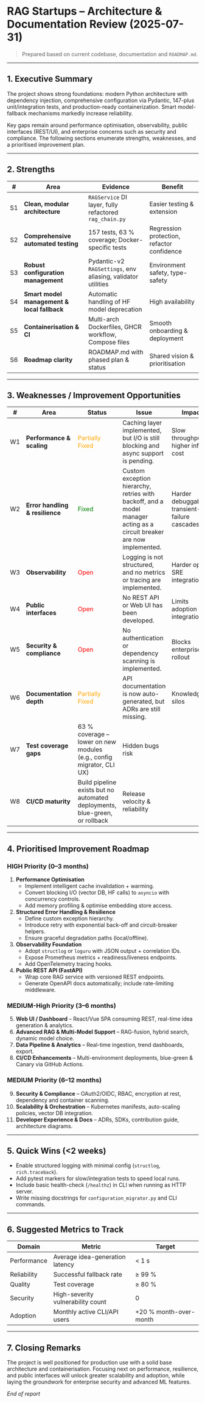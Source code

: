 # RAG Startups – Architecture & Documentation Review (2025-07-31)

> Prepared  based on current codebase, documentation and `ROADMAP.md`.

---

## 1. Executive Summary

The project shows strong foundations: modern Python architecture with dependency injection, comprehensive configuration via Pydantic, 147-plus unit/integration tests, and production-ready containerization.  Smart model-fallback mechanisms markedly increase reliability.

Key gaps remain around performance optimisation, observability, public interfaces (REST/UI), and enterprise concerns such as security and compliance.  The following sections enumerate strengths, weaknesses, and a prioritised improvement plan.

---

## 2. Strengths

| # | Area | Evidence | Benefit |
|---|------|----------|---------|
| S1 | **Clean, modular architecture** | `RAGService` DI layer, fully refactored `rag_chain.py` | Easier testing & extension |
| S2 | **Comprehensive automated testing** | 157 tests, 63 % coverage; Docker-specific tests | Regression protection, refactor confidence |
| S3 | **Robust configuration management** | Pydantic-v2 `RAGSettings`, env aliasing, validator utilities | Environment safety, type-safety |
| S4 | **Smart model management & local fallback** | Automatic handling of HF model deprecation | High availability |
| S5 | **Containerisation & CI** | Multi-arch Dockerfiles, GHCR workflow, Compose files | Smooth onboarding & deployment |
| S6 | **Roadmap clarity** | ROADMAP.md with phased plan & status | Shared vision & prioritisation |

---

## 3. Weaknesses / Improvement Opportunities

| # | Area | Status | Issue | Impact |
|---|------|--------|-------|--------|
| W1 | **Performance & scaling** | <font color="orange">Partially Fixed</font> | Caching layer implemented, but I/O is still blocking and async support is pending. | Slow throughput, higher infra cost |
| W2 | **Error handling & resilience** | <font color="green">Fixed</font> | Custom exception hierarchy, retries with backoff, and a model manager acting as a circuit breaker are now implemented. | Harder debuggability, transient-failure cascades |
| W3 | **Observability** | <font color="red">Open</font> | Logging is not structured, and no metrics or tracing are implemented. | Harder ops & SRE integration |
| W4 | **Public interfaces** | <font color="red">Open</font> | No REST API or Web UI has been developed. | Limits adoption & integration |
| W5 | **Security & compliance** | <font color="red">Open</font> | No authentication or dependency scanning is implemented. | Blocks enterprise rollout |
| W6 | **Documentation depth** | <font color="orange">Partially Fixed</font> | API documentation is now auto-generated, but ADRs are still missing. | Knowledge silos |
| W7 | **Test coverage gaps** | 63 % coverage – lower on new modules (e.g., config migrator, CLI UX) | Hidden bugs risk |
| W8 | **CI/CD maturity** | Build pipeline exists but no automated deployments, blue-green, or rollback | Release velocity & reliability |

---

## 4. Prioritised Improvement Roadmap

### HIGH Priority (0–3 months)
1. **Performance Optimisation**
   - Implement intelligent cache invalidation + warming.
   - Convert blocking I/O (vector DB, HF calls) to `asyncio` with concurrency controls.
   - Add memory profiling & optimise embedding store access.
2. **Structured Error Handling & Resilience**
   - Define custom exception hierarchy.
   - Introduce retry with exponential back-off and circuit-breaker helpers.
   - Ensure graceful degradation paths (local/offline).
3. **Observability Foundation**
   - Adopt `structlog` or `loguru` with JSON output + correlation IDs.
   - Expose Prometheus metrics + readiness/liveness endpoints.
   - Add OpenTelemetry tracing hooks.
4. **Public REST API (FastAPI)**
   - Wrap core RAG service with versioned REST endpoints.
   - Generate OpenAPI docs automatically; include rate-limiting middleware.

### MEDIUM-High Priority (3–6 months)
5. **Web UI / Dashboard** – React/Vue SPA consuming REST, real-time idea generation & analytics.
6. **Advanced RAG & Multi-Model Support** – RAG-fusion, hybrid search, dynamic model choice.
7. **Data Pipeline & Analytics** – Real-time ingestion, trend dashboards, export.
8. **CI/CD Enhancements** – Multi-environment deployments, blue-green & Canary via GitHub Actions.

### MEDIUM Priority (6–12 months)
9. **Security & Compliance** – OAuth2/OIDC, RBAC, encryption at rest, dependency and container scanning.
10. **Scalability & Orchestration** – Kubernetes manifests, auto-scaling policies, vector DB integration.
11. **Developer Experience & Docs** – ADRs, SDKs, contribution guide, architecture diagrams.

---

## 5. Quick Wins (<2 weeks)

* Enable structured logging with minimal config (`structlog`, `rich.traceback`).
* Add pytest markers for slow/integration tests to speed local runs.
* Include basic health-check (`/healthz`) in CLI when running as HTTP server.
* Write missing docstrings for `configuration_migrator.py` and CLI commands.

---

## 6. Suggested Metrics to Track

| Domain | Metric | Target |
|--------|--------|--------|
| Performance | Average idea-generation latency | < 1 s |
| Reliability | Successful fallback rate | ≥ 99 % |
| Quality | Test coverage | ≥ 80 % |
| Security | High-severity vulnerability count | 0 |
| Adoption | Monthly active CLI/API users | +20 % month-over-month |

---

## 7. Closing Remarks

The project is well positioned for production use with a solid base architecture and containerisation.  Focusing next on performance, resilience, and public interfaces will unlock greater scalability and adoption, while laying the groundwork for enterprise security and advanced ML features.

*End of report*
